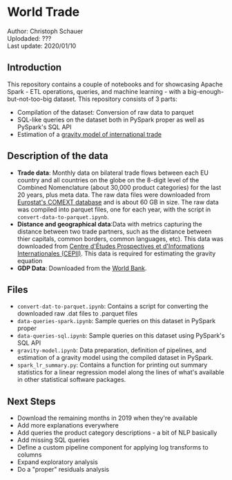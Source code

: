 # World Trade 

Author: Christoph Schauer </br>
Uplodaded: ??? </br>
Last update: 2020/01/10 </br>


## Introduction 

This repository contains a couple of notebooks and for showcasing Apache Spark - ETL operations, queries, and machine learning - with a big-enough-but-not-too-big dataset.  This repository consists of 3 parts:
* Compilation of the dataset: Conversion of raw data to parquet
* SQL-like queries on the dataset both in PySpark proper as well as PySpark's SQL API
* Estimation of a [gravity model of international trade](https://en.wikipedia.org/wiki/Gravity_model_of_trade)


## Description of the data 

* <b> Trade data</b>: Monthly data on bilateral trade flows between each EU country and all countries on the globe on the 8-digit level of the Combined Nomenclature (about 30,000 product categories) for the last 20 years, plus meta data. The raw data files were downloaded from [Eurostat's COMEXT database](https://ec.europa.eu/eurostat/web/international-trade-in-goods/data/focus-on-comext) and is about 60 GB in size. The raw data was compiled into parquet files, one for each year, with the script in `convert-data-to-parquet.ipynb`.
* <b>Distance and geographical data</b>:Data with metrics capturing the distance between two trade partners, such as the distance between thier capitals, common borders, common languages, etc). This data was downloaded from [Centre d'Études Prospectives et d'Informations Internationales (CEPII)](http://www.cepii.fr/cepii/en/bdd_modele/bdd.asp). This data is required for estimating the gravity equation 
* <b>GDP Data</b>: Downloaded from the [World Bank](https://databank.worldbank.org/reports.aspx?source=2&series=NY.GDP.MKTP.KD&country=#).


## Files 

* `convert-dat-to-parquet.ipynb`: Contains a script for converting the downloaded raw .dat files to .parquet files
* `data-queries-spark.ipynb`: Sample queries on this dataset in PySpark proper
* `data-queries-sql.ipynb`: Sample queries on this dataset using PySpark's SQL API 
* `gravity-model.ipynb`: Data preparation, definition of pipelines, and estimation of a gravity model using the compiled dataset in PySpark.
* `spark_lr_summary.py`: Contains a function for printing out summary statistics for a linear regression model along the lines of what's available in other statistical software packages.

## Next Steps
* Download the remaining months in 2019 when they're available
* Add more explanations everywhere
* Add queries the product category descriptions - a bit of NLP basically
* Add missing SQL queries
* Define a custom pipeline component for applying log transforms to columns
* Expand exploratory analysis 
* Do a "proper" residuals analysis